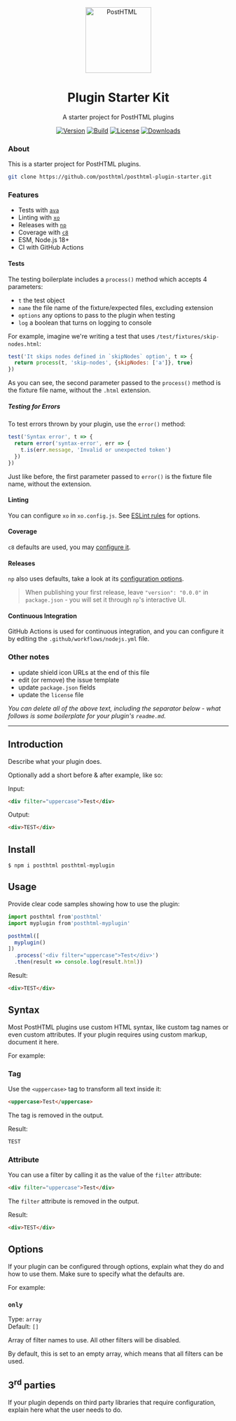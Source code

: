 <div align="center">
  <img width="150" height="150" alt="PostHTML" src="https://posthtml.github.io/posthtml/logo.svg">
  <h1>Plugin Starter Kit</h1>
  <p>A starter project for PostHTML plugins</p>

  [![Version][npm-version-shield]][npm]
  [![Build][github-ci-shield]][github-ci]
  [![License][license-shield]][license]
  [![Downloads][npm-stats-shield]][npm-stats]
</div>

### About

This is a starter project for PostHTML plugins.

```sh
git clone https://github.com/posthtml/posthtml-plugin-starter.git
```

### Features

- Tests with [`ava`](https://github.com/avajs/ava)
- Linting with [`xo`](https://github.com/xojs/xo)
- Releases with [`np`](https://github.com/sindresorhus/np)
- Coverage with [`c8`](https://github.com/bcoe/c8)
- ESM, Node.js 18+
- CI with GitHub Actions

#### Tests

The testing boilerplate includes a `process()` method which accepts 4 parameters:

- `t` the test object
- `name` the file name of the fixture/expected files, excluding extension
- `options` any options to pass to the plugin when testing
- `log` a boolean that turns on logging to console

For example, imagine we're writing a test that uses `/test/fixtures/skip-nodes.html`:

```js
test('It skips nodes defined in `skipNodes` option', t => {
  return process(t, 'skip-nodes', {skipNodes: ['a']}, true)
})
```

As you can see, the second parameter passed to the `process()` method is the fixture file name, without the `.html` extension.

##### Testing for Errors

To test errors thrown by your plugin, use the `error()` method:

```js
test('Syntax error', t => {
  return error('syntax-error', err => {
    t.is(err.message, 'Invalid or unexpected token')
  })
})
```

Just like before, the first parameter passed to `error()` is the fixture file name, without the extension.

#### Linting

You can configure `xo` in `xo.config.js`. See [ESLint rules](https://eslint.org/docs/rules/) for options.

#### Coverage

`c8` defaults are used, you may [configure it](https://github.com/bcoe/c8#cli-options--configuration).

#### Releases

`np` also uses defaults, take a look at its [configuration options](https://github.com/sindresorhus/np#config).

> When publishing your first release, leave `"version": "0.0.0"` in `package.json` - you will set it through `np`'s interactive UI.

#### Continuous Integration

GitHub Actions is used for continuous integration, and you can configure it by editing the `.github/workflows/nodejs.yml` file.

### Other notes

- update shield icon URLs at the end of this file
- edit (or remove) the issue template
- update `package.json` fields
- update the `license` file 

_You can delete all of the above text, including the separator below - what follows is some boilerplate for your plugin's `readme.md`._

---

## Introduction

Describe what your plugin does. 

Optionally add a short before & after example, like so:

Input:

```html
<div filter="uppercase">Test</div>
```

Output:

```html
<div>TEST</div>
```

## Install

```
$ npm i posthtml posthtml-myplugin
```

## Usage

Provide clear code samples showing how to use the plugin: 

```js
import posthtml from'posthtml'
import myplugin from'posthtml-myplugin'

posthtml([
  myplugin()
])
  .process('<div filter="uppercase">Test</div>')
  .then(result => console.log(result.html))
```

Result:

```html
<div>TEST</div>
```

## Syntax

Most PostHTML plugins use custom HTML syntax, like custom tag names or even custom attributes. If your plugin requires using custom markup, document it here.

For example:

### Tag

Use the `<uppercase>` tag to transform all text inside it:

```html
<uppercase>Test</uppercase>
```

The tag is removed in the output.

Result:

```html
TEST
```

### Attribute

You can use a filter by calling it as the value of the `filter` attribute:

```html
<div filter="uppercase">Test</div>
```

The `filter` attribute is removed in the output.

Result:

```html
<div>TEST</div>
```

## Options

If your plugin can be configured through options, explain what they do and how to use them. Make sure to specify what the defaults are.

For example:

### `only`

Type: `array`\
Default: `[]`

Array of filter names to use. All other filters will be disabled.

By default, this is set to an empty array, which means that all filters can be used. 

## 3<sup>rd</sup> parties

If your plugin depends on third party libraries that require configuration, explain here what the user needs to do.

[npm]: https://www.npmjs.com/package/posthtml
[npm-version-shield]: https://img.shields.io/npm/v/posthtml.svg
[npm-stats]: http://npm-stat.com/charts.html?package=posthtml
[npm-stats-shield]: https://img.shields.io/npm/dt/posthtml.svg
[github-ci]: https://github.com/posthtml/posthtml-plugin-starter/actions/workflows/nodejs.yml
[github-ci-shield]: https://github.com/posthtml/posthtml-plugin-starter/actions/workflows/nodejs.yml/badge.svg
[license]: ./license
[license-shield]: https://img.shields.io/npm/l/posthtml.svg

